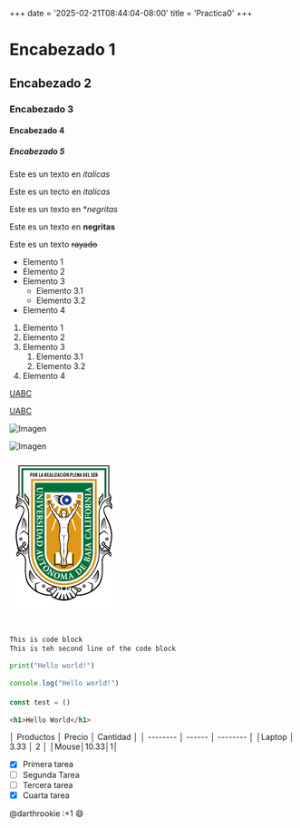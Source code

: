 +++
date = '2025-02-21T08:44:04-08:00'
title = 'Practica0'
+++

<!-- esto es un comentario -->

# Encabezado 1
## Encabezado 2
### Encabezado 3
#### Encabezado 4
##### Encabezado 5

<!-- Italicas -->
Este es un texto en *italicas*

Este es un tecto en _italicas_

<!--Negritas-->
Este es un texto en **negritas*

Este es un texto en __negritas__

<!--Rayado-->
Este es un texto ~~rayado~~

<!--UL-->

* Elemento 1
* Elemento 2
* Elemento 3
  * Elemento 3.1
  * Elemento 3.2
* Elemento 4

<!--OL-->

1. Elemento 1
2. Elemento 2
3. Elemento 3
   1. Elemento 3.1
   2. Elemento 3.2
4. Elemento 4

<!-- Enlaces -->
[UABC](https://www.uabc.mx/)

[UABC](https://www.uabc.mx/ " Titulo perzonalizado")

<!--Imagenes-->
![Imagen](https://i.pinimg.com/736x/9f/90/7f/9f907f664306fdc5bbec47a9941bd2e5.jpg)

![Imagen](./Garchomchikito.jpg)

[![logo](logo.png "Pagina UABC")](https://www.uabc.mx/)

<img>

<!--Bloques de codigo-->
```
This is code block
This is teh second line of the code block
```

```python
print("Hello world!")
```

```javascript
console.log("Hello world!")

const test = ()
```

```html
<h1>Hello World</h1>
```

<!--Tablas-->
│ Productos │ Precio │ Cantidad │
│ -------- │ ------ │ -------- │
│Laptop    │ 3.33   │ 2        │
│Mouse│10.33│1│

<!--Tareas-->
* [x] Primera tarea
* [ ] Segunda Tarea
* [ ] Tercera tarea
* [x] Cuarta tarea

<!--Menciones-->
@darthrookie :+1 :smile: